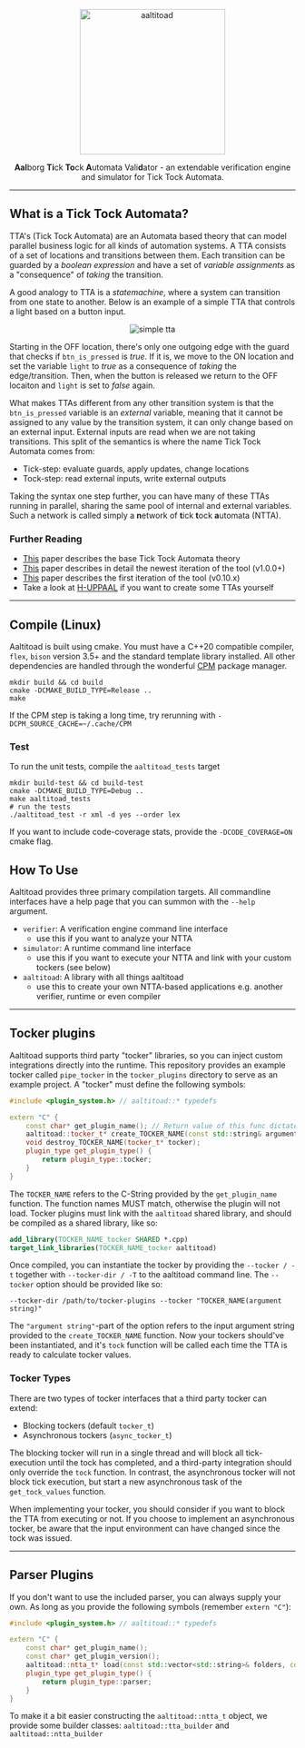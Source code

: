 <!---
aaltitoad - a verification engine for tick tock automata models
  Copyright (C) 2023 Asger Gitz-Johansen

  This program is free software: you can redistribute it and/or modify
  it under the terms of the GNU General Public License as published by
  the Free Software Foundation, either version 3 of the License, or
  (at your option) any later version.

  This program is distributed in the hope that it will be useful,
  but WITHOUT ANY WARRANTY; without even the implied warranty of
  MERCHANTABILITY or FITNESS FOR A PARTICULAR PURPOSE.  See the
  GNU General Public License for more details.

  You should have received a copy of the GNU General Public License
  along with this program.  If not, see <https://www.gnu.org/licenses/>.
--->

<p align="center">
   <picture>
      <source media="(prefers-color-scheme: dark)" srcset="https://raw.githubusercontent.com/sillydan1/AALTITOAD/master/.github/resources/logo/toad_title_darkmode.svg">
      <source media="(prefers-color-scheme: light)" srcset="https://raw.githubusercontent.com/sillydan1/AALTITOAD/master/.github/resources/logo/toad_title_lightmode.svg">
      <img alt="aaltitoad" width="256" src="https://raw.githubusercontent.com/sillydan1/AALTITOAD/master/.github/resources/toad_title_darkmode.svg" style="max-width: 100%;">
   </picture>
</p>

<p align="center">
   <b>Aal</b>borg <b>Ti</b>ck <b>To</b>ck <b>A</b>utomata Vali<b>d</b>ator - an extendable verification engine and simulator for Tick Tock Automata. 
</p>

------

## What is a Tick Tock Automata?
TTA's (Tick Tock Automata) are an Automata based theory that can model parallel business logic for all kinds of automation systems.
A TTA consists of a set of locations and transitions between them. 
Each transition can be guarded by a _boolean expression_ and have a set of _variable assignments_ as a "consequence" of _taking_ the transition.

A good analogy to TTA is a _statemachine_, where a system can transition from one state to another. 
Below is an example of a simple TTA that controls a light based on a button input.

<p align="center">
   <picture>
      <source media="(prefers-color-scheme: dark)" srcset="https://raw.githubusercontent.com/sillydan1/AALTITOAD/master/.github/resources/docs/simple_tta_darkmode.svg">
      <source media="(prefers-color-scheme: light)" srcset="https://raw.githubusercontent.com/sillydan1/AALTITOAD/master/.github/resources/docs/simple_tta_lightmode.svg">
      <img alt="simple tta" src="https://raw.githubusercontent.com/sillydan1/AALTITOAD/master/.github/resources/simple_tta_darkmode.svg" style="max-width: 100%;">
   </picture>
</p>

Starting in the OFF location, there's only one outgoing edge with the guard that checks if `btn_is_pressed` is _true_.
If it is, we move to the ON location and set the variable `light` to _true_ as a consequence of _taking_ the edge/transition.
Then, when the button is released we return to the OFF locaiton and `light` is set to _false_ again. 

What makes TTAs different from any other transition system is that the `btn_is_pressed` variable is an _external_ variable, 
meaning that it cannot be assigned to any value by the transition system, it can only change based on an external input.
External inputs are read when we are not taking transitions.
This split of the semantics is where the name Tick Tock Automata comes from:
 - Tick-step: evaluate guards, apply updates, change locations
 - Tock-step: read external inputs, write external outputs

Taking the syntax one step further, you can have many of these TTAs running in parallel, sharing the same pool of internal and external variables.
Such a network is called simply a **n**etwork of **t**ick **t**ock **a**utomata (NTTA).

### Further Reading
 - [This](.github/resources/docs/SW10__Tick_Tock_Automata.pdf) paper describes the base Tick Tock Automata theory
 - [This](.github/resources/docs/aaltitoad-v1.0.0.pdf) paper describes in detail the newest iteration of the tool (v1.0.0+)
 - [This](.github/resources/docs/SW9__AALTITOAD.pdf) paper describes the first iteration of the tool (v0.10.x)
 - Take a look at [H-UPPAAL](https://github.com/DEIS-Tools/H-Uppaal) if you want to create some TTAs yourself

------

## Compile (Linux)
Aaltitoad is built using cmake. You must have a C++20 compatible compiler, `flex`, `bison` version 3.5+ and the standard template library installed.
All other dependencies are handled through the wonderful [CPM](https://github.com/cpm-cmake/CPM.cmake) package manager.
```shell
mkdir build && cd build
cmake -DCMAKE_BUILD_TYPE=Release ..
make
```
If the CPM step is taking a long time, try rerunning with `-DCPM_SOURCE_CACHE=~/.cache/CPM`

### Test
To run the unit tests, compile the `aaltitoad_tests` target
```shell
mkdir build-test && cd build-test
cmake -DCMAKE_BUILD_TYPE=Debug ..
make aaltitoad_tests
# run the tests
./aaltitoad_test -r xml -d yes --order lex
```
If you want to include code-coverage stats, provide the `-DCODE_COVERAGE=ON` cmake flag.

## How To Use
Aaltitoad provides three primary compilation targets. All commandline interfaces have a help page that you can summon with the `--help` argument.
 - `verifier`: A verification engine command line interface
   - use this if you want to analyze your NTTA
 - `simulator`: A runtime command line interface
   - use this if you want to execute your NTTA and link with your custom tockers (see below)
 - `aaltitoad`: A library with all things aaltitoad
   - use this to create your own NTTA-based applications e.g. another verifier, runtime or even compiler

------

## Tocker plugins
Aaltitoad supports third party "tocker" libraries, so you can inject custom integrations directly into the runtime.
This repository provides an example tocker called `pipe_tocker` in the `tocker_plugins` directory to serve as an example project.
A "tocker" must define the following symbols:
```c++
#include <plugin_system.h> // aaltitoad::* typedefs

extern "C" {
    const char* get_plugin_name(); // Return value of this func dictates the name the next two funcs
    aaltitoad::tocker_t* create_TOCKER_NAME(const std::string& argument, const aaltitoad::ntta_t& ntta);
    void destroy_TOCKER_NAME(tocker_t* tocker);
    plugin_type get_plugin_type() {
        return plugin_type::tocker;
    }
}
```
The `TOCKER_NAME` refers to the C-String provided by the `get_plugin_name` function. 
The function names MUST match, otherwise the plugin will not load.
Tocker plugins must link with the `aaltitoad` shared library, and should be compiled as a shared library, like so:
```cmake
add_library(TOCKER_NAME_tocker SHARED *.cpp)
target_link_libraries(TOCKER_NAME_tocker aaltitoad)
```
Once compiled, you can instantiate the tocker by providing the `--tocker / -t` together with `--tocker-dir / -T` to the aaltitoad command line.
The `--tocker` option should be provided like so:
```shell
--tocker-dir /path/to/tocker-plugins --tocker "TOCKER_NAME(argument string)" 
```
The `"argument string"`-part of the option refers to the input argument string provided to the `create_TOCKER_NAME` function.
Now your tockers should've been instantiated, and it's `tock` function will be called each time the TTA is ready to calculate tocker values.

### Tocker Types
There are two types of tocker interfaces that a third party tocker can extend:
 - Blocking tockers (default `tocker_t`)
 - Asynchronous tockers (`async_tocker_t`)

The blocking tocker will run in a single thread and will block all tick-execution until the tock has completed, 
and a third-party integration should only override the `tock` function.
In contrast, the asynchronous tocker will not block tick execution, but start a new asynchronous task of the `get_tock_values` function. 

When implementing your tocker, you should consider if you want to block the TTA from executing or not.
If you choose to implement an asynchronous tocker, be aware that the input environment can have changed since the tock was issued. 

------

## Parser Plugins
If you don't want to use the included parser, you can always supply your own. 
As long as you provide the following symbols (remember `extern "C"`):

```c++
#include <plugin_system.h> // aaltitoad::* typedefs 

extern "C" {
    const char* get_plugin_name();
    const char* get_plugin_version();
    aaltitoad::ntta_t* load(const std::vector<std::string>& folders, const std::vector<std::string>& ignore_list);
    plugin_type get_plugin_type() {
        return plugin_type::parser;
    }
}
```

To make it a bit easier constructing the `aaltitoad::ntta_t` object, we provide some builder classes: `aaltitoad::tta_builder` and `aaltitoad::ntta_builder`
